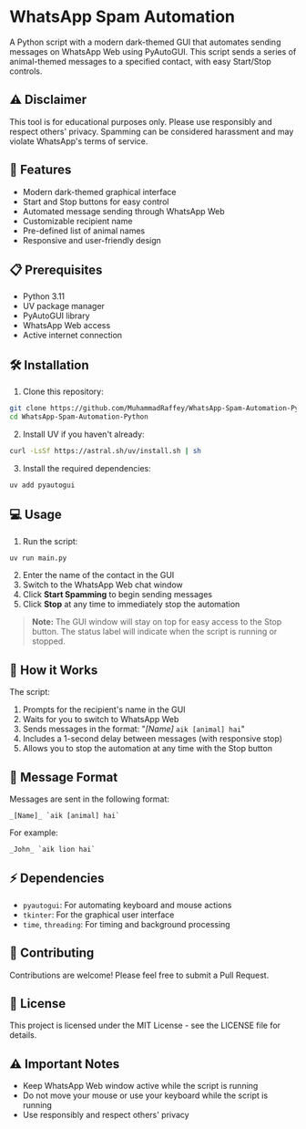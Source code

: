 # WhatsApp Spam Automation

A Python script with a modern dark-themed GUI that automates sending messages on WhatsApp Web using PyAutoGUI. This script sends a series of animal-themed messages to a specified contact, with easy Start/Stop controls.

## ⚠️ Disclaimer

This tool is for educational purposes only. Please use responsibly and respect others' privacy. Spamming can be considered harassment and may violate WhatsApp's terms of service.

## 🚀 Features

- Modern dark-themed graphical interface
- Start and Stop buttons for easy control
- Automated message sending through WhatsApp Web
- Customizable recipient name
- Pre-defined list of animal names
- Responsive and user-friendly design

## 📋 Prerequisites

- Python 3.11
- UV package manager
- PyAutoGUI library
- WhatsApp Web access
- Active internet connection

## 🛠️ Installation

1. Clone this repository:

```bash
git clone https://github.com/MuhammadRaffey/WhatsApp-Spam-Automation-Python.git
cd WhatsApp-Spam-Automation-Python
```

2. Install UV if you haven't already:

```bash
curl -LsSf https://astral.sh/uv/install.sh | sh
```

3. Install the required dependencies:

```bash
uv add pyautogui
```

## 💻 Usage

1. Run the script:

```bash
uv run main.py
```

2. Enter the name of the contact in the GUI
3. Switch to the WhatsApp Web chat window
4. Click **Start Spamming** to begin sending messages
5. Click **Stop** at any time to immediately stop the automation

> **Note:** The GUI window will stay on top for easy access to the Stop button. The status label will indicate when the script is running or stopped.

## 🔧 How it Works

The script:

1. Prompts for the recipient's name in the GUI
2. Waits for you to switch to WhatsApp Web
3. Sends messages in the format: "_[Name]_ `aik [animal] hai`"
4. Includes a 1-second delay between messages (with responsive stop)
5. Allows you to stop the automation at any time with the Stop button

## 📝 Message Format

Messages are sent in the following format:

```
_[Name]_ `aik [animal] hai`
```

For example:

```
_John_ `aik lion hai`
```

## ⚡ Dependencies

- `pyautogui`: For automating keyboard and mouse actions
- `tkinter`: For the graphical user interface
- `time`, `threading`: For timing and background processing

## 🤝 Contributing

Contributions are welcome! Please feel free to submit a Pull Request.

## 📄 License

This project is licensed under the MIT License - see the LICENSE file for details.

## ⚠️ Important Notes

- Keep WhatsApp Web window active while the script is running
- Do not move your mouse or use your keyboard while the script is running
- Use responsibly and respect others' privacy
